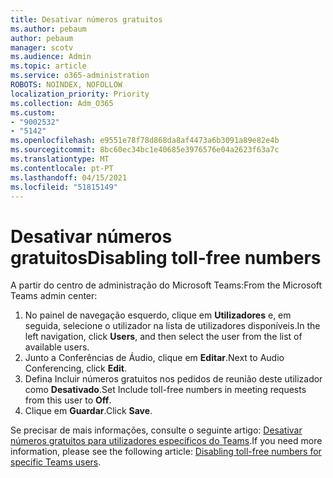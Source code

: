 ```yaml
---
title: Desativar números gratuitos
ms.author: pebaum
author: pebaum
manager: scotv
ms.audience: Admin
ms.topic: article
ms.service: o365-administration
ROBOTS: NOINDEX, NOFOLLOW
localization_priority: Priority
ms.collection: Adm_O365
ms.custom:
- "9002532"
- "5142"
ms.openlocfilehash: e9551e78f78d868da8af4473a6b3091a89e82e4b
ms.sourcegitcommit: 8bc60ec34bc1e40685e3976576e04a2623f63a7c
ms.translationtype: MT
ms.contentlocale: pt-PT
ms.lasthandoff: 04/15/2021
ms.locfileid: "51815149"
---
```

# <a name="disabling-toll-free-numbers"></a><span data-ttu-id="1340e-102">Desativar números gratuitos</span><span class="sxs-lookup"><span data-stu-id="1340e-102">Disabling toll-free numbers</span></span>

<span data-ttu-id="1340e-103">A partir do centro de administração do Microsoft Teams:</span><span class="sxs-lookup"><span data-stu-id="1340e-103">From the Microsoft Teams admin center:</span></span>

1. <span data-ttu-id="1340e-104">No painel de navegação esquerdo, clique em **Utilizadores** e, em seguida, selecione o utilizador na lista de utilizadores disponíveis.</span><span class="sxs-lookup"><span data-stu-id="1340e-104">In the left navigation, click **Users**, and then select the user from the list of available users.</span></span>
2. <span data-ttu-id="1340e-105">Junto a Conferências de Áudio, clique em **Editar**.</span><span class="sxs-lookup"><span data-stu-id="1340e-105">Next to Audio Conferencing, click **Edit**.</span></span>
3. <span data-ttu-id="1340e-106">Defina Incluir números gratuitos nos pedidos de reunião deste utilizador como **Desativado**.</span><span class="sxs-lookup"><span data-stu-id="1340e-106">Set Include toll-free numbers in meeting requests from this user to **Off**.</span></span>
4. <span data-ttu-id="1340e-107">Clique em **Guardar**.</span><span class="sxs-lookup"><span data-stu-id="1340e-107">Click **Save**.</span></span>

<span data-ttu-id="1340e-108">Se precisar de mais informações, consulte o seguinte artigo: [Desativar números gratuitos para utilizadores específicos do Teams](https://docs.microsoft.com/microsoftteams/disabling-toll-free-numbers-for-specific-teams-users).</span><span class="sxs-lookup"><span data-stu-id="1340e-108">If you need more information, please see the following article: [Disabling toll-free numbers for specific Teams users](https://docs.microsoft.com/microsoftteams/disabling-toll-free-numbers-for-specific-teams-users).</span></span>
